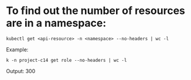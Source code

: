 # To find out the number of resources are in a namespace:


`kubectl get <api-resource> -n <namespace> --no-headers | wc -l`

<p></p>
<p>Example:</p>

`k -n project-c14 get role --no-headers | wc -l`
<p></p>
Output: 300
